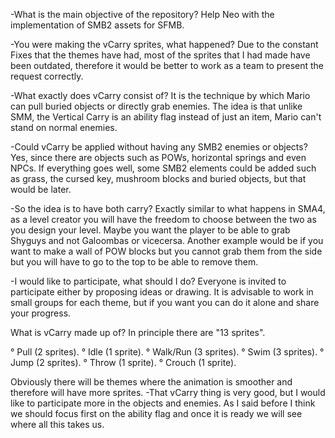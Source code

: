 -What is the main objective of the repository?
Help Neo with the implementation of SMB2 assets for SFMB.

-You were making the vCarry sprites, what happened?
Due to the constant Fixes that the themes have had, most of the sprites that I had made have been outdated, therefore it would be better to work as a team to present the request correctly.

-What exactly does vCarry consist of?
It is the technique by which Mario can pull buried objects or directly grab enemies. The idea is that unlike SMM, the Vertical Carry is an ability flag instead of just an item, Mario can't stand on normal enemies.

-Could vCarry be applied without having any SMB2 enemies or objects? 
Yes, since there are objects such as POWs, horizontal springs and even NPCs. If everything goes well, some SMB2 elements could be added such as grass, the cursed key, mushroom blocks and buried objects, but that would be later.

-So the idea is to have both carry?
Exactly similar to what happens in SMA4, as a level creator you will have the freedom to choose between the two as you design your level. Maybe you want the player to be able to grab Shyguys and not Galoombas or vicecersa. Another example would be if you want to make a wall of POW blocks but you cannot grab them from the side but you will have to go to the top to be able to remove them.

-I would like to participate, what should I do?
Everyone is invited to participate either by proposing ideas or drawing. It is advisable to work in small groups for each theme, but if you want you can do it alone and share your progress.

What is vCarry made up of?
In principle there are "13 sprites".

° Pull (2 sprites).
° Idle (1 sprite).
° Walk/Run (3 sprites).
° Swim (3 sprites).
° Jump (2 sprites).
° Throw (1 sprite).
° Crouch (1 sprite).

Obviously there will be themes where the animation is smoother and therefore will have more sprites.
-That vCarry thing is very good, but I would like to participate more in the objects and enemies.
As I said before I think we should focus first on the ability flag and once it is ready we will see where all this takes us.
